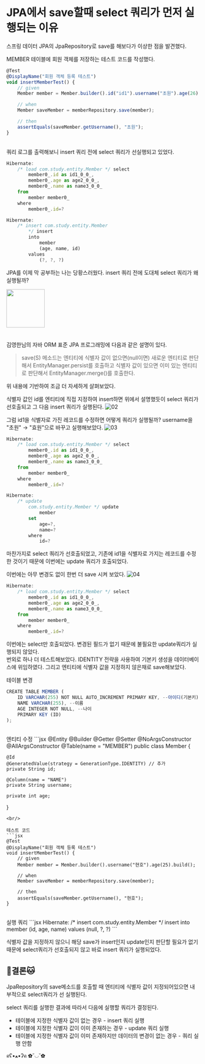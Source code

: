 # JPA에서 save할때 select 쿼리가 먼저 실행되는 이유

스프링 데이터 JPA의 JpaRepository로 save를 해보다가 이상한 점을 발견했다. 

MEMBER 테이블에 회원 객체를 저장하는 테스트 코드를 작성했다. 

```jsx
@Test
@DisplayName("회원 객체 등록 테스트")
void insertMemberTest() {
    // given
    Member member = Member.builder().id("id1").username("초원").age(26).build();

    // when
    Member saveMember = memberRepository.save(member);

    // then
    assertEquals(saveMember.getUsername(), "초원");
}
```
<br/>
쿼리 로그를 출력해보니 insert 쿼리 전에 select 쿼리가 선실행되고 있었다. 

```jsx
Hibernate: 
    /* load com.study.entity.Member */ select
        member0_.id as id1_0_0_,
        member0_.age as age2_0_0_,
        member0_.name as name3_0_0_ 
    from
        member member0_ 
    where
        member0_.id=?

Hibernate: 
    /* insert com.study.entity.Member
        */ insert 
        into
            member
            (age, name, id) 
        values
            (?, ?, ?)
```

JPA를 이제 막 공부하는 나는 당황스러웠다. insert 쿼리 전에 도대체 select 쿼리가 왜 실행될까?

<img src="https://user-images.githubusercontent.com/52793122/134377818-ff6fdcfd-ac34-4255-86db-a3a0a807b6e5.png"  width="100" height="100"/>

<br/>
<br/>
<br/>
김영한님의 자바 ORM 표준 JPA 프로그래밍에 다음과 같은 설명이 있다.

> save(S) 메소드는 엔티티에 식별자 값이 없으면(null이면) 새로운 엔티티로 판단해서 EntityManager.persist를 호출하고 식별자 값이 있으면 이미 있는 엔티티로 판단해서 EntityManager.merge()를 호출한다.

위 내용에 기반하여 조금 더 자세하게 살펴보았다.

식별자 값인 id를 엔티티에 직접 지정하여 insert하면 위에서 설명했듯이 select 쿼리가 선호출되고 그 다음 insert 쿼리가 실행된다. 
![02](https://user-images.githubusercontent.com/52793122/134377833-d359b568-c511-4372-897b-d35f54289c7e.png)

그럼 id1을 식별자로 가진 레코드를 수정하면 어떻게 쿼리가 실행될까? 
username을 "초원" → "효원"으로 바꾸고 실행해보았다. 
![03](https://user-images.githubusercontent.com/52793122/134377836-cd8e0955-b817-4d82-80e0-c46ccc69f09e.png)
```jsx
Hibernate: 
    /* load com.study.entity.Member */ select
        member0_.id as id1_0_0_,
        member0_.age as age2_0_0_,
        member0_.name as name3_0_0_ 
    from
        member member0_ 
    where
        member0_.id=?

Hibernate: 
    /* update
        com.study.entity.Member */ update
            member 
        set
            age=?,
            name=? 
        where
            id=?
```

마찬가지로 select 쿼리가 선호출되었고, 기존에 id1을 식별자로 가지는 레코드를 수정한 것이기 때문에 이번에는 update 쿼리가 호출되었다. 

이번에는 아무 변경도 없이 한번 더 save 시켜 보았다. 
![04](https://user-images.githubusercontent.com/52793122/134377839-b4fe6dcc-0145-4918-8708-ce472bcac1ef.png)

```jsx
Hibernate: 
    /* load com.study.entity.Member */ select
        member0_.id as id1_0_0_,
        member0_.age as age2_0_0_,
        member0_.name as name3_0_0_ 
    from
        member member0_ 
    where
        member0_.id=?
```

이번에는 select만 호출되었다. 변경된 필드가 없기 때문에 불필요한 update쿼리가 실행되지 않았다. 
<br/>
번외로 하나 더 테스트해보았다. IDENTITY 전략을 사용하여 기본키 생성을 데이터베이스에 위임하였다. 그리고 엔티티에 식별자 값을 지정하지 않은채로 save해보았다.

테이블 변경
```jsx
CREATE TABLE MEMBER (
	ID VARCHAR(255) NOT NULL AUTO_INCREMENT PRIMARY KEY, --아이디(기본키)
	NAME VARCHAR(255), --이름
	AGE INTEGER NOT NULL, --나이
	PRIMARY KEY (ID)
);
```
<br/>
엔티티 수정
```jsx
@Entity
@Builder
@Getter
@Setter
@NoArgsConstructor
@AllArgsConstructor
@Table(name = "MEMBER")
public class Member {

    @Id
    @GeneratedValue(strategy = GenerationType.IDENTITY) // 추가
    private String id;

    @Column(name = "NAME")
    private String username;

    private int age;
}
```
<br/>

테스트 코드
```jsx
@Test
@DisplayName("회원 객체 등록 테스트")
void insertMemberTest() {
    // given
    Member member = Member.builder().username("현호").age(25).build();

    // when
    Member saveMember = memberRepository.save(member);

    // then
    assertEquals(saveMember.getUsername(), "현호");
}
```
<br/>
실행 쿼리
```jsx
Hibernate: 
    /* insert com.study.entity.Member
        */ insert 
        into
            member
            (id, age, name) 
        values
            (null, ?, ?)
```

식별자 값을 지정하지 않으니 해당 save가 insert인지 update인지 판단할 필요가 없기 때문에 select쿼리가 선호출되지 않고 바로 insert 쿼리가 실행되었다. 
<br/>
## 🐶결론🐱
JpaRepository의 save메소드를 호출할 때 엔티티에 식별자 값이 지정되어있으면 내부적으로 select쿼리가 선 실행된다. 

select 쿼리를 실행한 결과에 따라서 다음에 실행할 쿼리가 결정된다. 

- 테이블에 지정한 식별자 값이 없는 경우 - insert 쿼리 실행
- 테이블에 지정한 식별자 값이 이미 존재하는 경우 - update 쿼리 실행
- 테이블에 지정한 식별자 값이 이미 존재하지만 데이터의 변경이 없는 경우 - 쿼리 실행 안함

คʕ•ﻌ•ʔค    ✿˘◡˘✿